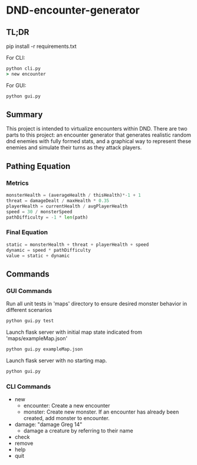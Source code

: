 # DND-encounter-generator

## TL;DR

pip install -r requirements.txt

For CLI:

```cmd
python cli.py
> new encounter
```

For GUI:

```cmd
python gui.py
```

## Summary

This project is intended to virtualize encounters within DND. There are two parts to this project: an encounter generator that generates realistic random dnd enemies with fully formed stats, and a graphical way to represent these enemies and simulate their turns as they attack players.

## Pathing Equation

### Metrics

```python
monsterHealth = (averageHealth / thisHealth)*-1 + 1
threat = damageDealt / maxHealth * 0.35
playerHealth = currentHealth / avgPlayerHealth
speed = 30 / monsterSpeed
pathDifficulty = -1 * len(path)
```

### Final Equation

```python
static = monsterHealth + threat + playerHealth + speed
dynamic = speed * pathDifficulty
value = static + dynamic
```

## Commands

### GUI Commands

Run all unit tests in 'maps' directory to ensure desired monster behavior in different scenarios

```cmd
python gui.py test
```

Launch flask server with initial map state indicated from 'maps/exampleMap.json'

```cmd
python gui.py exampleMap.json
```

Launch flask server with no starting map.

```cmd
python gui.py
```

### CLI Commands

* new
  * encounter: Create a new encounter
  * monster: Create new monster. If an encounter has already been created, add monster to encounter.
* damage: "damage Greg 14"
  * damage a creature by referring to their name
* check
* remove
* help
* quit
